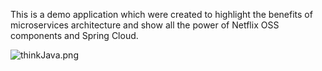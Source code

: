 This is a demo application which were created to highlight the benefits of microservices architecture and show all the power of Netflix OSS components and Spring Cloud.

![thinkJava.png](https://bitbucket.org/repo/xpGBqy/images/1606826676-thinkJava.png)